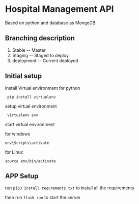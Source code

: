 # Hospital Management API

Based on python and database as MongoDB

## Branching description 

1. Stable -- Master
2. Staging -- Staged to deploy 
3. deployment -- Current deployed


## Initial setup 

Install Virtual environment for python 

``` pip install virtualenv```

setup virtual environment

``` virtualenv env```

start virtual environment

for windows

``` env\Scripts\activate ```

for Linux 

``` source env/bin/activate ```


## APP Setup 

run ``` pip3 install requrements.txt ``` to install all the requirements

then run ``` flask run ``` to start the server